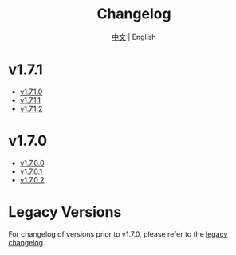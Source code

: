 <h1 align="center">Changelog</h1>

<div align="center">

[中文](ChangeLog.md) | English

</div>

# v1.7.1

- [v1.7.1.0](Changelog/en/v1.7.1.0.md)
- [v1.7.1.1](Changelog/en/v1.7.1.1.md)
- [v1.7.1.2](Changelog/en/v1.7.1.2.md)

# v1.7.0

- [v1.7.0.0](Changelog/en/v1.7.0.0.md)
- [v1.7.0.1](Changelog/en/v1.7.0.1.md)
- [v1.7.0.2](Changelog/en/v1.7.0.2.md)

# Legacy Versions
For changelog of versions prior to v1.7.0, please refer to the [legacy changelog](Changelog/en/legacy-changelog.md).